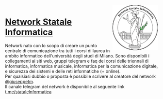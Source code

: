 <img src="website/public/logo.png" width="150" height="150" align="right" />

# [Network Statale Informatica](https://github.com/NetworkStataleInformatica)
Network nato con lo scopo di creare un punto centrale di comunicazione tra tutti i corsi di laurea in ambito informatico dell'università degli studi di Milano. 
Sono disponibili i collegamenti ai siti web, gruppi telegram e faq dei corsi delle triennali di informatica, informatica musicale, informatica per la comunicazione digitale, 
e sicurezza dei sistemi e delle reti informatiche (+ online). <br/>
Per qualsiasi dubbio o proposta è possibile scrivere al creatore del network [@giuseppetm](https://t.me/giuseppetm).<br/>
Il canale telegram del network è disponibile al seguente link [t.me/stataleInformatica](https://t.me/stataleinformatica)
